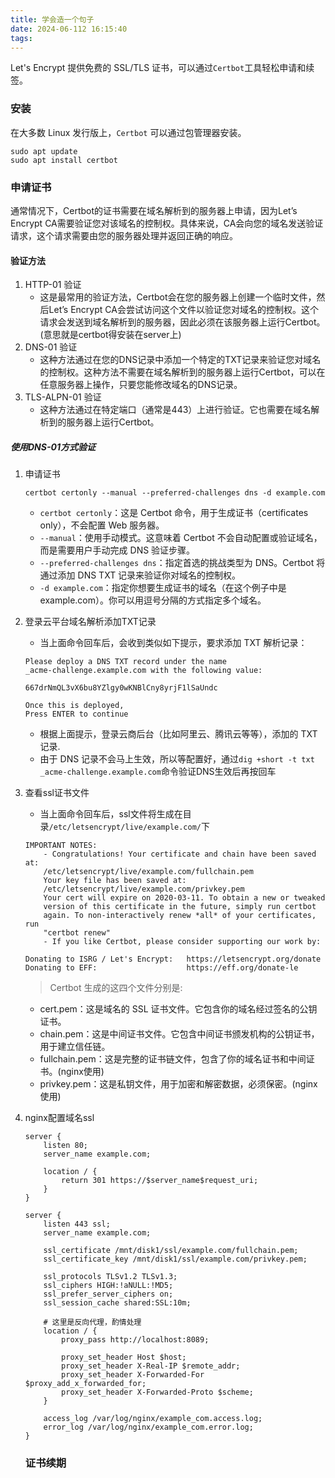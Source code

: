 ```yaml
---
title: 学会造一个句子
date: 2024-06-112 16:15:40
tags:
---
```


Let's Encrypt 提供免费的 SSL/TLS 证书，可以通过`Certbot`工具轻松申请和续签。

### 安装
在大多数 Linux 发行版上，`Certbot` 可以通过包管理器安装。
```
sudo apt update
sudo apt install certbot
```

### 申请证书
通常情况下，Certbot的证书需要在域名解析到的服务器上申请，因为Let’s Encrypt CA需要验证您对该域名的控制权。具体来说，CA会向您的域名发送验证请求，这个请求需要由您的服务器处理并返回正确的响应。

#### 验证方法
1. HTTP-01 验证
    * 这是最常用的验证方法，Certbot会在您的服务器上创建一个临时文件，然后Let’s Encrypt CA会尝试访问这个文件以验证您对域名的控制权。这个请求会发送到域名解析到的服务器，因此必须在该服务器上运行Certbot。(意思就是certbot得安装在server上)
2. DNS-01 验证
    * 这种方法通过在您的DNS记录中添加一个特定的TXT记录来验证您对域名的控制权。这种方法不需要在域名解析到的服务器上运行Certbot，可以在任意服务器上操作，只要您能修改域名的DNS记录。
3. TLS-ALPN-01 验证
    * 这种方法通过在特定端口（通常是443）上进行验证。它也需要在域名解析到的服务器上运行Certbot。

##### 使用DNS-01方式验证
1. 申请证书
    ```
    certbot certonly --manual --preferred-challenges dns -d example.com
    ```
    * `certbot certonly`：这是 Certbot 命令，用于生成证书（certificates only），不会配置 Web 服务器。
    * `--manual`：使用手动模式。这意味着 Certbot 不会自动配置或验证域名，而是需要用户手动完成 DNS 验证步骤。
    * `--preferred-challenges dns`：指定首选的挑战类型为 DNS。Certbot 将通过添加 DNS TXT 记录来验证你对域名的控制权。
    * `-d example.com`：指定你想要生成证书的域名（在这个例子中是 example.com）。你可以用逗号分隔的方式指定多个域名。
2. 登录云平台域名解析添加TXT记录
    * 当上面命令回车后，会收到类似如下提示，要求添加 TXT 解析记录：
    ```
    Please deploy a DNS TXT record under the name
    _acme-challenge.example.com with the following value:

    667drNmQL3vX6bu8YZlgy0wKNBlCny8yrjF1lSaUndc

    Once this is deployed,
    Press ENTER to continue
    ```
    * 根据上面提示，登录云商后台（比如阿里云、腾讯云等等），添加的 TXT 记录.
    * 由于 DNS 记录不会马上生效，所以等配置好，通过`dig +short -t txt _acme-challenge.example.com`命令验证DNS生效后再按回车
3. 查看ssl证书文件
    * 当上面命令回车后，ssl文件将生成在目录`/etc/letsencrypt/live/example.com/`下
    ```
    IMPORTANT NOTES:
        - Congratulations! Your certificate and chain have been saved at:
        /etc/letsencrypt/live/example.com/fullchain.pem
        Your key file has been saved at:
        /etc/letsencrypt/live/example.com/privkey.pem
        Your cert will expire on 2020-03-11. To obtain a new or tweaked
        version of this certificate in the future, simply run certbot
        again. To non-interactively renew *all* of your certificates, run
        "certbot renew"
        - If you like Certbot, please consider supporting our work by:

    Donating to ISRG / Let's Encrypt:   https://letsencrypt.org/donate
    Donating to EFF:                    https://eff.org/donate-le
    ```
    > Certbot 生成的这四个文件分别是:
    * cert.pem：这是域名的 SSL 证书文件。它包含你的域名经过签名的公钥证书。
    * chain.pem：这是中间证书文件。它包含中间证书颁发机构的公钥证书，用于建立信任链。
    * fullchain.pem：这是完整的证书链文件，包含了你的域名证书和中间证书。(nginx使用)
    * privkey.pem：这是私钥文件，用于加密和解密数据，必须保密。(nginx使用)
4. nginx配置域名ssl
    ```
    server {
        listen 80;
        server_name example.com;

        location / {
            return 301 https://$server_name$request_uri;
        }
    }

    server {
        listen 443 ssl;
        server_name example.com;

        ssl_certificate /mnt/disk1/ssl/example.com/fullchain.pem;
        ssl_certificate_key /mnt/disk1/ssl/example.com/privkey.pem;

        ssl_protocols TLSv1.2 TLSv1.3;
        ssl_ciphers HIGH:!aNULL:!MD5;
        ssl_prefer_server_ciphers on;
        ssl_session_cache shared:SSL:10m;

        # 这里是反向代理，酌情处理
        location / {
            proxy_pass http://localhost:8089;

            proxy_set_header Host $host;
            proxy_set_header X-Real-IP $remote_addr;
            proxy_set_header X-Forwarded-For $proxy_add_x_forwarded_for;
            proxy_set_header X-Forwarded-Proto $scheme;
        }

        access_log /var/log/nginx/example_com.access.log;
        error_log /var/log/nginx/example_com.error.log;
    }
    ```

    ### 证书续期